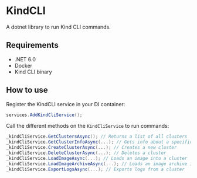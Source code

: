 # KindCLI

A dotnet library to run Kind CLI commands.

## Requirements

- .NET 6.0
- Docker
- Kind CLI binary

## How to use

Register the KindCLI service in your DI container:

```csharp
services.AddKindCliService();
```

Call the different methods on the `KindCliService` to run commands:

```csharp
_kindCliService.GetClustersAsync(); // Returns a list of all clusters
_kindCliService.GetClusterInfoAsync(...); // Gets info about a specific cluster
_kindCliService.CreateClusterAsync(...); // Creates a new cluster
_kindCliService.DeleteClusterAsync(...); // Deletes a cluster
_kindCliService.LoadImageAsync(...); // Loads an image into a cluster
_kindCliService.LoadImageArchiveAsync(...); // Loads an image archive into a cluster
_kindCliService.ExportLogsAsync(...); // Exports logs from a cluster
```
